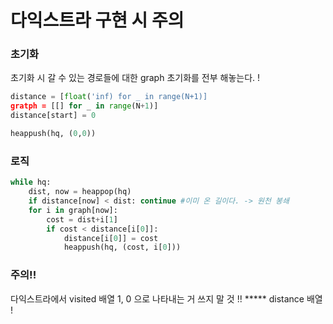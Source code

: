 # 다익스트라 구현 시 주의
### 초기화
초기화 시 갈 수 있는 경로들에 대한 graph 초기화를 전부 해놓는다. !   
```python
distance = [float('inf) for _ in range(N+1)]
gratph = [[] for _ in range(N+1)]
distance[start] = 0

heappush(hq, (0,0))
```

### 로직
```python
while hq:
    dist, now = heappop(hq)
    if distance[now] < dist: continue #이미 온 길이다. -> 원천 봉쇄
    for i in graph[now]:
        cost = dist+i[1]
        if cost < distance[i[0]]: 
            distance[i[0]] = cost
            heappush(hq, (cost, i[0]))
```

### 주의!!
다익스트라에서 visited 배열 1, 0 으로 나타내는 거 쓰지 말 것 !!
***** distance 배열 !
